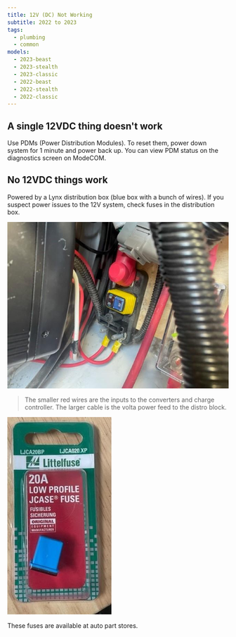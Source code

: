 ```yaml
---
title: 12V (DC) Not Working
subtitle: 2022 to 2023
tags:
  - plumbing
  - common
models:
  - 2023-beast
  - 2023-stealth
  - 2023-classic
  - 2022-beast
  - 2022-stealth
  - 2022-classic
---
```


## A single 12VDC thing doesn't work

Use PDMs (Power Distribution Modules). To reset them, power down system for 1 minute and power back up. You can view PDM status on the diagnostics screen on ModeCOM.

## No 12VDC things work

Powered by a Lynx distribution box (blue box with a bunch of wires). If you suspect power issues to the 12V system, check fuses in the distribution box.

![12v converter fuse location](images/12v-converter-fuse-location.jpg)

> The smaller red wires are the inputs to the converters and charge controller. The larger cable is the volta power feed to the distro block.

![12v converter fuse](images/12v-converter-fuse.jpg)

These fuses are available at auto part stores.
